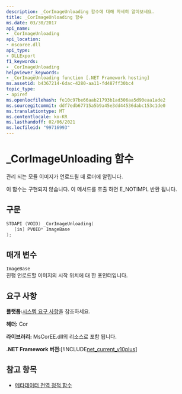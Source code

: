 ```yaml
---
description: _CorImageUnloading 함수에 대해 자세히 알아보세요.
title: _CorImageUnloading 함수
ms.date: 03/30/2017
api_name:
- _CorImageUnloading
api_location:
- mscoree.dll
api_type:
- DLLExport
f1_keywords:
- _CorImageUnloading
helpviewer_keywords:
- _CorImageUnloading function [.NET Framework hosting]
ms.assetid: b4367214-6dac-4280-aa11-fd487ff30bc4
topic_type:
- apiref
ms.openlocfilehash: fe10c97be66aab21793b1ad306aa5d90eaa1ade2
ms.sourcegitcommit: ddf7edb67715a5b9a45e3dd44536dabc153c1de0
ms.translationtype: MT
ms.contentlocale: ko-KR
ms.lasthandoff: 02/06/2021
ms.locfileid: "99716993"
---
```

# <a name="_corimageunloading-function"></a>_CorImageUnloading 함수

관리 되는 모듈 이미지가 언로드될 때 로더에 알립니다.  
  
 이 함수는 구현되지 않습니다. 이 메서드를 호출 하면 E_NOTIMPL 반환 됩니다.  
  
## <a name="syntax"></a>구문  
  
```cpp  
STDAPI (VOID) _CorImageUnloading(
   [in] PVOID* ImageBase  
);  
```  
  
## <a name="parameters"></a>매개 변수  

 `ImageBase`  
 진행 언로드할 이미지의 시작 위치에 대 한 포인터입니다.  
  
## <a name="requirements"></a>요구 사항  

 **플랫폼:**[시스템 요구 사항](../../get-started/system-requirements.md)을 참조하세요.  
  
 **헤더:** Cor  
  
 **라이브러리:** MsCorEE.dll의 리소스로 포함 됩니다.  
  
 **.NET Framework 버전:**[!INCLUDE[net_current_v10plus](../../../../includes/net-current-v10plus-md.md)]  
  
## <a name="see-also"></a>참고 항목

- [메타데이터 전역 정적 함수](../metadata/metadata-global-static-functions.md)
